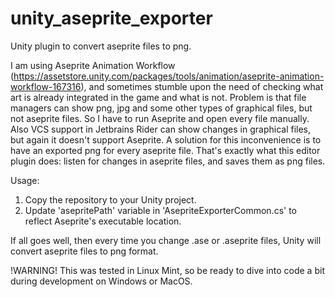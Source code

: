 # unity_aseprite_exporter
Unity plugin to convert aseprite files to png.

I am using Aseprite Animation Workflow (https://assetstore.unity.com/packages/tools/animation/aseprite-animation-workflow-167316), and sometimes stumble upon the need of checking what art is already integrated in the game and what is not. Problem is that file managers can show png, jpg and some other types of graphical files, but not aseprite files. So I have to run Aseprite and open every file manually. Also VCS support in Jetbrains Rider can show changes in graphical files, but again it doesn't support Aseprite.
A solution for this inconvenience is to have an exported png for every aseprite file. That's exactly what this editor plugin does: listen for changes in aseprite files, and saves them as png files.


Usage:
1. Copy the repository to your Unity project.
2. Update 'asepritePath' variable in 'AsepriteExporterCommon.cs' to reflect Aseprite's executable location.

If all goes well, then every time you change .ase or .aseprite files, Unity will convert aseprite files to png format.


!WARNING! This was tested in Linux Mint, so be ready to dive into code a bit during development on Windows or MacOS.

